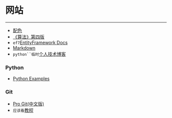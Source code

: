 ﻿# 网站
---

- [配色](http://color.hailpixel.com/)
- [《算法》第四版](http://algs4.cs.princeton.edu/home/)
- `ef7`[EntityFramework Docs](http://ef.readthedocs.org/en/latest/index.html)
- [Markdown](http://jingxuan.io/markdown/)
- `python``临时`[个人技术博客](http://playbear.github.io/)


### Python
- [Python Examples](http://www.programcreek.com/python/)

### Git
- [Pro Git(中文版)](http://jingxuan.io/progit/)
- `应该看`[教程](https://www.atlassian.com/git/tutorials/syncing/)
